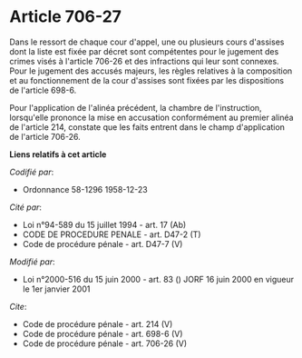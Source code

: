 # Article 706-27

Dans le ressort de chaque cour d'appel, une ou plusieurs cours d'assises dont la liste est fixée par décret sont compétentes
pour le jugement des crimes visés à l'article 706-26 et des infractions qui leur sont connexes. Pour le jugement des accusés
majeurs, les règles relatives à la composition et au fonctionnement de la cour d'assises sont fixées par les dispositions de
l'article 698-6. 

Pour l'application de l'alinéa précédent, la chambre de l'instruction, lorsqu'elle prononce la mise en accusation
conformément au premier alinéa de l'article 214, constate que les faits entrent dans le champ d'application de l'article
706-26.

**Liens relatifs à cet article**

_Codifié par_:

  - Ordonnance 58-1296 1958-12-23

_Cité par_:

  - Loi n°94-589 du 15 juillet 1994 - art. 17 (Ab)
  - CODE DE PROCEDURE PENALE - art. D47-2 (T)
  - Code de procédure pénale - art. D47-7 (V)

_Modifié par_:

  - Loi n°2000-516 du 15 juin 2000 - art. 83 () JORF 16 juin 2000 en vigueur le 1er janvier 2001

_Cite_:

  - Code de procédure pénale - art. 214 (V)
  - Code de procédure pénale - art. 698-6 (V)
  - Code de procédure pénale - art. 706-26 (V)
